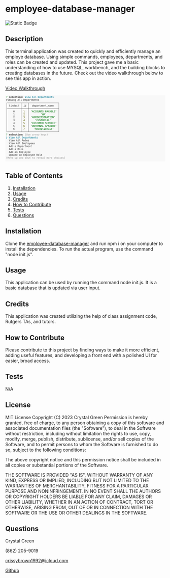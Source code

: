 # employee-database-manager
![Static Badge](https://img.shields.io/badge/License-MIT-green)
## Description
This terminal application was created to quickly and efficiently manage an employe database.  Using simple commands, employees, departments, and roles can be created and updated.  This project gave me a basic understanding of how to use MYSQL, workbench, and the building blocks to creating databases in the future.  Check out the video walkthrough below to see this app in action.

[Video Walkthrough](https://watch.screencastify.com/v/SL3HdZsO2TWB5DaZKzG6)

![App Screenshot](./app-screenshot.png)

## Table of Contents

1. [Installation](#installation)
2. [Usage](#usage)
3. [Credits](#credits)
4. [How to Contribute](#how-to-contribute)
5. [Tests](#tests)
6. [Questions](#questions)

## Installation
Clone the [employee-database-manager](https://github.com/crissyg923/employee-database-manager) and run npm i on your computer to install the dependencies.  To run the actual program, use the command "node init.js".

## Usage
This application can be used by running the command node init.js.  It is a basic database that is updated via user input.  

## Credits
This application was created utilizing the help of class assignment code, Rutgers TAs, and tutors.

## How to Contribute
Please contribute to this project by finding ways to make it more efficient, adding useful features, and developing a front end with a polished UI for easier, broad access.

## Tests
N/A

## License
MIT License
        Copyright (C) 2023 Crystal Green
        Permission is hereby granted, free of charge, to any person obtaining a copy
of this software and associated documentation files (the "Software"), to deal
in the Software without restriction, including without limitation the rights
to use, copy, modify, merge, publish, distribute, sublicense, and/or sell
copies of the Software, and to permit persons to whom the Software is
furnished to do so, subject to the following conditions:

The above copyright notice and this permission notice shall be included in all
copies or substantial portions of the Software.

THE SOFTWARE IS PROVIDED "AS IS", WITHOUT WARRANTY OF ANY KIND, EXPRESS OR
IMPLIED, INCLUDING BUT NOT LIMITED TO THE WARRANTIES OF MERCHANTABILITY,
FITNESS FOR A PARTICULAR PURPOSE AND NONINFRINGEMENT. IN NO EVENT SHALL THE
AUTHORS OR COPYRIGHT HOLDERS BE LIABLE FOR ANY CLAIM, DAMAGES OR OTHER
LIABILITY, WHETHER IN AN ACTION OF CONTRACT, TORT OR OTHERWISE, ARISING FROM,
OUT OF OR IN CONNECTION WITH THE SOFTWARE OR THE USE OR OTHER DEALINGS IN THE
SOFTWARE. 

## Questions
Crystal Green

(862) 205-9019

crissybrown1992@icloud.com

[Github](https://github.com/crissyg923)
